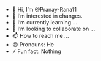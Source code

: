 - 👋 Hi, I’m @Pranay-Rana11
- 👀 I’m interested in changes.
- 🌱 I’m currently learning ...
- 💞️ I’m looking to collaborate on ...
- 📫 How to reach me ...
- 😄 Pronouns: He
- ⚡ Fun fact: Nothing 

<!---
Pranay-Rana11/Pranay-Rana11 is a ✨ special ✨ repository because its `README.md` (this file) appears on your GitHub profile.
You can click the Preview link to take a look at your changes.
--->
